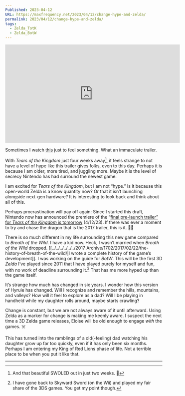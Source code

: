 ```yaml
---
Published: 2023-04-12
URL: https://maxfrequency.net/2023/04/12/change-hype-and-zelda/
permalink: 2023/04/12/change-hype-and-zelda/
tags:
  - Zelda_TotK
  - Zelda_BotW
---
```

<div class=iframe-container>
<iframe width="560" height="315" src="https://www.youtube-nocookie.com/embed/zw47_q9wbBE?si=YSAlhO-bnBU-enHw" title="YouTube video player" frameborder="0" allow="accelerometer; autoplay; clipboard-write; encrypted-media; gyroscope; picture-in-picture; web-share" allowfullscreen></iframe>
</div>

Sometimes I watch [this](https://youtube.com/watch?v=zw47_q9wbBE) just to feel something. What an immaculate trailer.

With *Tears of the Kingdom* just four weeks away[^1], it feels strange to not have a level of hype like this trailer gives folks, even to this day. Perhaps it is because I am older, more tired, and juggling more. Maybe it is the level of secrecy Nintendo has had surround the newest game.

I am excited for *Tears of the Kingdom*, but I am not “hype.” Is it because this open-world Zelda is a know quantity now? Or that it isn’t launching alongside next-gen hardware? It is interesting to look back and think about all of this.

Perhaps procrastination will pay off again: Since I started this draft, Nintendo now has announced the premiere of the “[final pre-launch trailer” for *Tears of the Kingdom* is tomorrow](https://www.youtube.com/live/86RuYpeSEfE?feature=share) (4/12/23). If there was ever a moment to try and chase the dragon that is the 2017 trailer, this is it. 🤞🏻

There is so much different in my life surrounding this new game compared to *Breath of the Wild*. I have a kid now. Heck, I wasn’t married when *Breath of the Wild* dropped. [[../../../../../../2017 Archive/1702/2017/02/22/the-history-of-breath-of-the-wild/|I wrote a complete history of the game’s development]]. I was working on the guide for *BotW*. This will be the first 3D *Zelda* I’ve played since 2011 that I have played purely for myself and fun, with no work of deadline surrounding it.[^2] That has me more hyped up than the game itself.

It’s strange how much has changed in six years. I wonder how this version of Hyrule has changed. Will I recognize and remember the hills, mountains, and valleys? How will it feel to explore as a dad? Will I be playing in handheld while my daughter rolls around, maybe starts crawling?

Change is constant, but we are not always aware of it until afterward. Using Zelda as a marker for change is making me keenly aware. I suspect the next time a 3D Zelda game releases, Eloise will be old enough to engage *with* the games. ☠️

This has turned into the ramblings of a old(-feeling) dad watching his daughter grow up far too quickly, even if it has only been six months. Perhaps I am entering my King of Red Lions phase of life. Not a terrible place to be when you put it like that.

---
[^1]: And that beautiful SWOLED out in just two weeks. 🤤
[^2]: I have gone back to Skyward Sword (on the Wii) and played my fair share of the 3DS games. You get my point though.